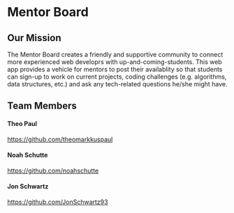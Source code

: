 # Mentor Board
## Our Mission

The Mentor Board creates a friendly and supportive community to connect more experienced web developrs with up-and-coming-students. This web app provides a vehicle for mentors to post their availablity so that students can sign-up to work on current projects, coding challenges (e.g. algorithms, data structures, etc.) and ask any tech-related questions he/she might have.

## Team Members

#### Theo Paul
https://github.com/theomarkkuspaul

#### Noah Schutte
https://github.com/noahschutte

#### Jon Schwartz
https://github.com/JonSchwartz93
